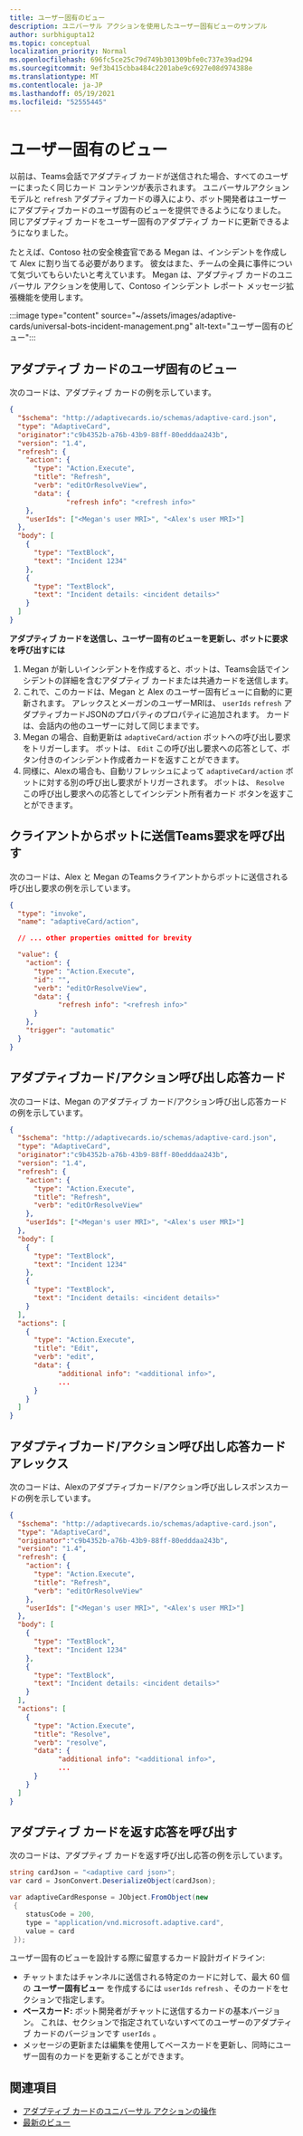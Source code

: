 ```yaml
---
title: ユーザー固有のビュー
description: ユニバーサル アクションを使用したユーザー固有ビューのサンプル
author: surbhigupta12
ms.topic: conceptual
localization_priority: Normal
ms.openlocfilehash: 696fc5ce25c79d749b301309bfe0c737e39ad294
ms.sourcegitcommit: 9ef3b415cbba484c2201abe9c6927e08d974388e
ms.translationtype: MT
ms.contentlocale: ja-JP
ms.lasthandoff: 05/19/2021
ms.locfileid: "52555445"
---
```

# <a name="user-specific-views"></a>ユーザー固有のビュー

以前は、Teams会話でアダプティブ カードが送信された場合、すべてのユーザーにまったく同じカード コンテンツが表示されます。 ユニバーサルアクションモデルと `refresh` アダプティブカードの導入により、ボット開発者はユーザーにアダプティブカードのユーザ固有のビューを提供できるようになりました。 同じアダプティブ カードをユーザー固有のアダプティブ カードに更新できるようになりました。

たとえば、Contoso 社の安全検査官である Megan は、インシデントを作成して Alex に割り当てる必要があります。 彼女はまた、チームの全員に事件について気づいてもらいたいと考えています。 Megan は、アダプティブ カードのユニバーサル アクションを使用して、Contoso インシデント レポート メッセージ拡張機能を使用します。

:::image type="content" source="~/assets/images/adaptive-cards/universal-bots-incident-management.png" alt-text="ユーザー固有のビュー":::

## <a name="user-specific-views-for-adaptive-cards"></a>アダプティブ カードのユーザ固有のビュー

次のコードは、アダプティブ カードの例を示しています。

```JSON
{
  "$schema": "http://adaptivecards.io/schemas/adaptive-card.json",
  "type": "AdaptiveCard",
  "originator":"c9b4352b-a76b-43b9-88ff-80edddaa243b",
  "version": "1.4",
  "refresh": {
    "action": {
      "type": "Action.Execute",
      "title": "Refresh",
      "verb": "editOrResolveView",
      "data": {
              "refresh info": "<refresh info>"
    },
    "userIds": ["<Megan's user MRI>", "<Alex's user MRI>"]
  },
  "body": [
    {
      "type": "TextBlock",
      "text": "Incident 1234"
    },
    {
      "type": "TextBlock",
      "text": "Incident details: <incident details>"
    }
  ]
}
```

**アダプティブ カードを送信し、ユーザー固有のビューを更新し、ボットに要求を呼び出すには**

1. Megan が新しいインシデントを作成すると、ボットは、Teams会話でインシデントの詳細を含むアダプティブ カードまたは共通カードを送信します。
2. これで、このカードは、Megan と Alex のユーザー固有ビューに自動的に更新されます。 アレックスとメーガンのユーザーMRIは、 `userIds` `refresh` アダプティブカードJSONのプロパティのプロパティに追加されます。 カードは、会話内の他のユーザーに対して同じままです。
3. Megan の場合、自動更新は `adaptiveCard/action` ボットへの呼び出し要求をトリガーします。 ボットは、 `Edit` この呼び出し要求への応答として、ボタン付きのインシデント作成者カードを返すことができます。
4. 同様に、Alexの場合も、自動リフレッシュによって `adaptiveCard/action` ボットに対する別の呼び出し要求がトリガーされます。 ボットは、 `Resolve` この呼び出し要求への応答としてインシデント所有者カード ボタンを返すことができます。

## <a name="invoke-request-sent-from-teams-client-to-the-bot"></a>クライアントからボットに送信Teams要求を呼び出す

次のコードは、Alex と Megan のTeamsクライアントからボットに送信される呼び出し要求の例を示しています。

```JSON
{ 
  "type": "invoke",
  "name": "adaptiveCard/action",

  // ... other properties omitted for brevity

  "value": { 
    "action": { 
      "type": "Action.Execute", 
      "id": "", 
      "verb": "editOrResolveView",
      "data": { 
            "refresh info": "<refresh info>"
      } 
    },
    "trigger": "automatic" 
  }
}
```

## <a name="adaptivecardaction-invoke-response-card"></a>アダプティブカード/アクション呼び出し応答カード

次のコードは、Megan のアダプティブ カード/アクション呼び出し応答カードの例を示しています。

```JSON
{
  "$schema": "http://adaptivecards.io/schemas/adaptive-card.json",
  "type": "AdaptiveCard",
  "originator":"c9b4352b-a76b-43b9-88ff-80edddaa243b",
  "version": "1.4",
  "refresh": {
    "action": {
      "type": "Action.Execute",
      "title": "Refresh",
      "verb": "editOrResolveView"
    },
    "userIds": ["<Megan's user MRI>", "<Alex's user MRI>"]
  },
  "body": [
    {
      "type": "TextBlock",
      "text": "Incident 1234"
    },
    {
      "type": "TextBlock",
      "text": "Incident details: <incident details>"
    }
  ],
  "actions": [
    {
      "type": "Action.Execute",
      "title": "Edit",
      "verb": "edit",
      "data": {
            "additional info": "<additional info>",
            ...
      }
    }
  ]
}
```

## <a name="adaptivecardaction-invoke-response-card-for-alex"></a>アダプティブカード/アクション呼び出し応答カードアレックス

次のコードは、Alexのアダプティブカード/アクション呼び出しレスポンスカードの例を示しています。

```JSON
{
  "$schema": "http://adaptivecards.io/schemas/adaptive-card.json",
  "type": "AdaptiveCard",
  "originator":"c9b4352b-a76b-43b9-88ff-80edddaa243b",
  "version": "1.4",
  "refresh": {
    "action": {
      "type": "Action.Execute",
      "title": "Refresh",
      "verb": "editOrResolveView"
    },
    "userIds": ["<Megan's user MRI>", "<Alex's user MRI>"]
  },
  "body": [
    {
      "type": "TextBlock",
      "text": "Incident 1234"
    },
    {
      "type": "TextBlock",
      "text": "Incident details: <incident details>"
    }
  ],
  "actions": [
    {
      "type": "Action.Execute",
      "title": "Resolve",
      "verb": "resolve",
      "data": {
            "additional info": "<additional info>",
            ...
      }
    }
  ]
}
```

## <a name="invoke-response-to-return-adaptive-cards"></a>アダプティブ カードを返す応答を呼び出す

次のコードは、アダプティブ カードを返す呼び出し応答の例を示しています。

```C#
string cardJson = "<adaptive card json>";
var card = JsonConvert.DeserializeObject(cardJson);

var adaptiveCardResponse = JObject.FromObject(new
 {
    statusCode = 200,
    type = "application/vnd.microsoft.adaptive.card",
    value = card
 });
```

ユーザー固有のビューを設計する際に留意するカード設計ガイドライン:

* チャットまたはチャンネルに送信される特定のカードに対して、最大 60 個の **ユーザー固有ビュー** を作成するには `userIds` `refresh` 、そのカードをセクションで指定します。
* **ベースカード:** ボット開発者がチャットに送信するカードの基本バージョン。 これは、セクションで指定されていないすべてのユーザーのアダプティブ カードのバージョンです `userIds` 。
* メッセージの更新または編集を使用してベースカードを更新し、同時にユーザー固有のカードを更新することができます。

## <a name="see-also"></a>関連項目

* [アダプティブ カードのユニバーサル アクションの操作](Work-with-universal-actions-for-adaptive-cards.md)
* [最新のビュー](Up-To-Date-Views.md)
